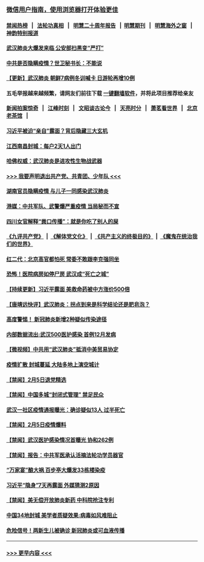 ### [微信用户指南，使用浏览器打开体验更佳](https://github.com/gfw-breaker/banned-news1/blob/master/indexes/wechat-guide.md?t=0)
#### [禁闻热榜](热点新闻.md?t=0)  &nbsp;&nbsp;|&nbsp;&nbsp; [法轮功真相](https://github.com/gfw-breaker/truth/blob/master/README.md?t=0) &nbsp;&nbsp;|&nbsp;&nbsp; [明慧二十周年报告](https://github.com/gfw-breaker/mh-reports/blob/master/README.md?t=0) &nbsp;&nbsp;|&nbsp;&nbsp;[明慧期刊](https://github.com/gfw-breaker/mh-qikan) &nbsp;&nbsp;|&nbsp;&nbsp; [明慧海外之窗](https://github.com/gfw-breaker/mh-news/blob/master/README.md?t=0) &nbsp;&nbsp;|&nbsp;&nbsp; [神韵特别报道](https://github.com/gfw-breaker/mh-news/blob/master/shenyun.md?t=0)
#### [武汉肺炎大爆发来临 公安部扫黒变“严打”](../pages/prog204/a102770663.md?t=02061555) 
#### [中共是否隐瞒疫情？世卫秘书长：不能说](../pages/prog204/a102770631.md?t=02061555) 
#### [【更新】武汉肺炎 朝鲜7病例冬训喊卡 日游轮再增10例](../pages/prog204/a102758911.md?t=02061555) 
#### 五毛举报越来越频繁，请网友们前往下载 [一键翻墙软件](https://github.com/gfw-breaker/ssr-accounts)，并将此项目推荐给亲友
#### [新闻拍案惊奇](https://github.com/gfw-breaker/banned-news1/blob/master/pages/link4.md) &nbsp;&nbsp;|&nbsp;&nbsp; [江峰时刻](https://github.com/gfw-breaker/banned-news1/blob/master/pages/link4.md) &nbsp;&nbsp;|&nbsp;&nbsp; [文昭谈古论今](https://github.com/gfw-breaker/banned-news1/blob/master/pages/link4.md) &nbsp;&nbsp;|&nbsp;&nbsp; [天亮时分](https://github.com/gfw-breaker/banned-news1/blob/master/pages/link4.md) &nbsp;&nbsp;|&nbsp;&nbsp; [萧茗看世界](https://github.com/gfw-breaker/banned-news1/blob/master/pages/link4.md) &nbsp;&nbsp;|&nbsp;&nbsp; [北京老茶馆](https://github.com/gfw-breaker/banned-news1/blob/master/pages/link4.md) &nbsp;&nbsp;|&nbsp;&nbsp; 
#### [习近平被迫“亲自”露面？背后隐藏三大玄机](../pages/prog204/a102770623.md?t=02061555) 
#### [江西南昌封城：每户2天1人出门](../pages/prog204/a102770601.md?t=02061555) 
#### [哈佛权威：武汉肺炎是进攻性生物战武器](../pages/prog204/a102770585.md?t=02061555) 
#### [>>> 我要声明退出共产党、共青团、少年队 <<<](https://github.com/begood0513/goodnews/blob/master/quit/letter.md) 
#### [湖南官员隐瞒疫情 与儿子一同感染武汉肺炎](../pages/prog204/a102770545.md?t=02061555) 
#### [港媒：中共军队、武警爆严重疫情 当局秘而不宣](../pages/prog204/a102770537.md?t=02061555) 
#### [四川女官解释“粪口传播”：就是你吃了别人的屎](../pages/prog204/a102770487.md?t=02061555) 
#### [《九评共产党》](https://github.com/begood0513/9ping.md/blob/master/README.md) &nbsp;|&nbsp; [《解体党文化》](../../../../jtdwh.md/blob/master/README.md)  &nbsp;|&nbsp; [《共产主义的终极目的》](../../../../gczydzjmd.md/blob/master/README.md) &nbsp;|&nbsp; [《魔鬼在统治我们的世界》](../../../../mgztzwmdsj.md/blob/master/README.md) 
#### [红二代：北京高官都怕死 常委不敢跟李克强同坐](../pages/prog204/a102770488.md?t=02061555) 
#### [恐怖！医院病房如停尸房 武汉成“死亡之城”](../pages/prog204/a102770433.md?t=02061555) 
#### [【持续更新】习近平露面 美救命药被中方涨价500倍](../pages/prog204/a102757185.md?t=02061555) 
#### [【唐靖远快评】武汉肺炎：拐点到来是科学结论还是肥皂泡？](../pages/prog204/a102770377.md?t=02061555) 
#### [高度警惕！ 新冠肺炎新增2种疑似传染途径](../pages/prog204/a102770355.md?t=02061555) 
#### [内部数据流出:武汉500医护感染 首例12月发病](../pages/prog204/a102770335.md?t=02061555) 
#### [【微视频】中共用“武汉肺炎”抵消中美贸易协定](../pages/prog204/a102770336.md?t=02061555) 
#### [疫情扩散 封城蔓延 大陆多地上演空城计](../pages/prog204/a102770333.md?t=02061555) 
#### [【禁闻】2月5日退党精选](../pages/prog204/a102770326.md?t=02061555) 
#### [【禁闻】中国多城“封闭式管理” 禁足民众](../pages/prog204/a102770306.md?t=02061555) 
#### [武汉一社区疫情通报曝光：确诊疑似13人 过半死亡](../pages/prog204/a102770275.md?t=02061555) 
#### [【禁闻】2月5日疫情爆料](../pages/prog204/a102770297.md?t=02061555) 
#### [【禁闻】武汉医护感染情况首曝光 协和262例](../pages/prog204/a102770283.md?t=02061555) 
#### [【禁闻】报告：中共军医承认活摘法轮功学员器官](../pages/prog204/a102770259.md?t=02061555) 
#### [“万家宴”酿大祸  百步亭大爆发33栋楼染疫](../pages/prog204/a102770200.md?t=02061555) 
#### [习近平“隐身”7天再露面 外媒猜测2原因](../pages/prog204/a102770137.md?t=02061555) 
#### [【禁闻】美无偿开放肺炎新药 中科院抢注专利](../pages/prog204/a102770225.md?t=02061555) 
#### [中国34地封城 美学者质疑效果:病毒如风难阻止](../pages/prog204/a102770088.md?t=02061555) 
#### [危险信号！两新生儿被确诊  新冠肺炎或可血液传播](../pages/prog204/a102770061.md?t=02061555) 

----
#### [ >>> 更早内容 <<< ](../indexes/prog204-earlier.md)
